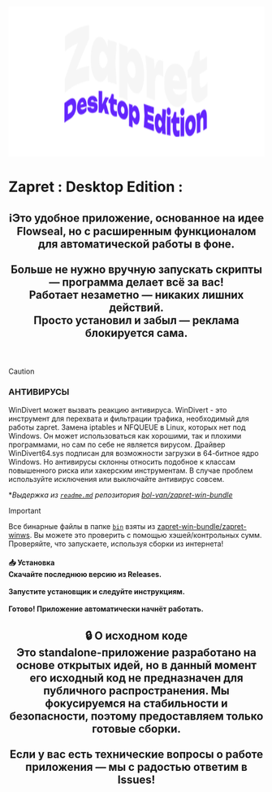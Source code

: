 <div align="center">
  <img height="295" src="https://github.com/Scr1ptedTeam/ZapretDesktopEdition/blob/main/Media/ZapretDELogo.png?raw=true"  />
</div>

###

<h1 align="left">Zapret : Desktop Edition :</h1>

###

<h2 align="center">ℹ️Это удобное приложение, основанное на идее Flowseal, но с расширенным функционалом для автоматической работы в фоне.<br><br> Больше не нужно вручную запускать скрипты — программа делает всё за вас!<br> Работает незаметно — никаких лишних действий.<br>Просто установил и забыл — реклама блокируется сама.</h2>

###

<br clear="both">

> [!CAUTION]
>
> ### АНТИВИРУСЫ
> WinDivert может вызвать реакцию антивируса.
> WinDivert - это инструмент для перехвата и фильтрации трафика, необходимый для работы zapret.
> Замена iptables и NFQUEUE в Linux, которых нет под Windows.
> Он может использоваться как хорошими, так и плохими программами, но сам по себе не является вирусом.
> Драйвер WinDivert64.sys подписан для возможности загрузки в 64-битное ядро Windows.
> Но антивирусы склонны относить подобное к классам повышенного риска или хакерским инструментам.
> В случае проблем используйте исключения или выключайте антивирус совсем.
>
> **Выдержка из [`readme.md`](https://github.com/bol-van/zapret-win-bundle/blob/master/readme.md#%D0%B0%D0%BD%D1%82%D0%B8%D0%B2%D0%B8%D1%80%D1%83%D1%81%D1%8B) репозитория [bol-van/zapret-win-bundle](https://github.com/bol-van/zapret-win-bundle)*

> [!IMPORTANT]
> Все бинарные файлы в папке [`bin`](./bin) взяты из [zapret-win-bundle/zapret-winws](https://github.com/bol-van/zapret-win-bundle/tree/master/zapret-winws). Вы можете это проверить с помощью хэшей/контрольных сумм. Проверяйте, что запускаете, используя сборки из интернета!


<h4 align="left">📥 Установка<br>Скачайте последнюю версию из Releases.<br><br>Запустите установщик и следуйте инструкциям.<br><br>Готово! Приложение автоматически начнёт работать.</h4>

###

<h2 align="center">🔒 О исходном коде<br>Это standalone-приложение разработано на основе открытых идей, но в данный момент его исходный код не предназначен для публичного распространения. Мы фокусируемся на стабильности и безопасности, поэтому предоставляем только готовые сборки.<br><br>Если у вас есть технические вопросы о работе приложения — мы с радостью ответим в Issues!</h2>

###
